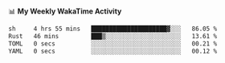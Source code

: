 <!--
**stamp711/stamp711** is a ✨ _special_ ✨ repository because its `README.md` (this file) appears on your GitHub profile.

Here are some ideas to get you started:

- 🔭 I’m currently working on ...
- 🌱 I’m currently learning ...
- 👯 I’m looking to collaborate on ...
- 🤔 I’m looking for help with ...
- 💬 Ask me about ...
- 📫 How to reach me: ...
- 😄 Pronouns: ...
- ⚡ Fun fact: ...
-->

📊 **My Weekly WakaTime Activity**

<!--START_SECTION:waka-->

```txt
sh     4 hrs 55 mins   █████████████████████▓░░░   86.05 %
Rust   46 mins         ███▒░░░░░░░░░░░░░░░░░░░░░   13.61 %
TOML   0 secs          ░░░░░░░░░░░░░░░░░░░░░░░░░   00.21 %
YAML   0 secs          ░░░░░░░░░░░░░░░░░░░░░░░░░   00.12 %
```

<!--END_SECTION:waka-->
